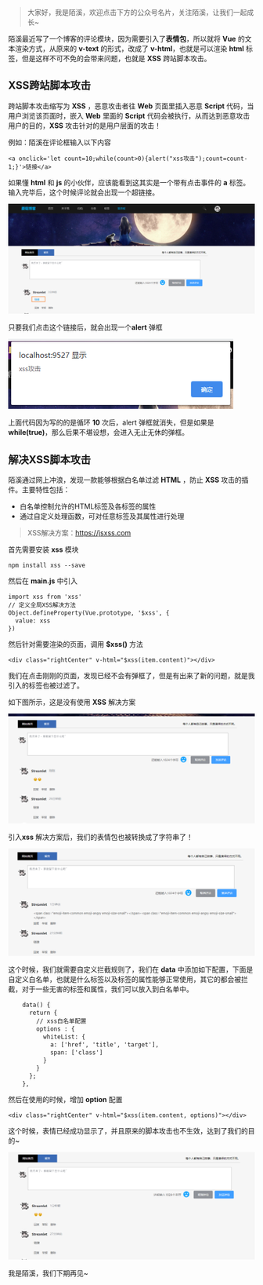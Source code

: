 > 大家好，我是陌溪，欢迎点击下方的公众号名片，关注陌溪，让我们一起成长~

陌溪最近写了一个博客的评论模块，因为需要引入了**表情包**，所以就将 **Vue** 的文本渲染方式，从原来的 **v-text** 的形式，改成了 **v-html**，也就是可以渲染 **html** 标签，但是这样不可不免的会带来问题，也就是 **XSS** 跨站脚本攻击。

## XSS跨站脚本攻击

跨站脚本攻击缩写为 **XSS** ，恶意攻击者往 **Web** 页面里插入恶意 **Script** 代码，当用户浏览该页面时，嵌入 **Web** 里面的 **Script** 代码会被执行，从而达到恶意攻击用户的目的，**XSS** 攻击针对的是用户层面的攻击！

例如：陌溪在评论框输入以下内容

```
<a onclick='let count=10;while(count>0){alert("xss攻击");count=count-1;}'>链接</a>
```

如果懂 **html** 和 **js** 的小伙伴，应该能看到这其实是一个带有点击事件的 **a** 标签。输入完毕后，这个时候评论就会出现一个超链接。


![伪装隐蔽的xss脚本攻击](images/image-20200430090311752.png)

只要我们点击这个链接后，就会出现一个**alert** 弹框


![点击后出现弹框](images/image-20200430090351946.png)

上面代码因为写的的是循环 **10** 次后，alert 弹框就消失，但是如果是 **while(true)**，那么后果不堪设想，会进入无止无休的弹框。

## 解决XSS脚本攻击

陌溪通过网上冲浪，发现一款能够根据白名单过滤 **HTML** ，防止 **XSS** 攻击的插件。主要特性包括：

- 白名单控制允许的HTML标签及各标签的属性
- 通过自定义处理函数，可对任意标签及其属性进行处理

> XSS解决方案：https://jsxss.com

首先需要安装 **xss** 模块

```
npm install xss --save
```

然后在 **main.js** 中引入

```
import xss from 'xss'
// 定义全局XSS解决方法
Object.defineProperty(Vue.prototype, '$xss', {
  value: xss
})
```

然后针对需要渲染的页面，调用 **$xss()** 方法

```
<div class="rightCenter" v-html="$xss(item.content)"></div>
```

我们在点击刚刚的页面，发现已经不会有弹框了，但是有出来了新的问题，就是我引入的标签也被过滤了。

如下图所示，这是没有使用 **XSS** 解决方案


![未使用XSS解决方案](images/image-20200430092519608.png)

引入**xss** 解决方案后，我们的表情包也被转换成了字符串了！


![使用XSS解决方案](images/image-20200430092619240.png)

这个时候，我们就需要自定义拦截规则了，我们在 **data** 中添加如下配置，下面是自定义白名单，也就是什么标签以及标签的属性能够正常使用，其它的都会被拦截，对于一些无害的标签和属性，我们可以放入到白名单中。

```
    data() {
      return {
        // xss白名单配置
        options : {
          whiteList: {
            a: ['href', 'title', 'target'],
            span: ['class']
          }
        }
      };
    },
```

然后在使用的时候，增加 **option** 配置

```
<div class="rightCenter" v-html="$xss(item.content, options)"></div>
```

这个时候，表情已经成功显示了，并且原来的脚本攻击也不生效，达到了我们的目的~


![](images/image-20200430092858561.png)

我是陌溪，我们下期再见~